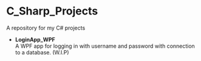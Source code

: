 # C_Sharp_Projects

A repository for my C# projects 

* **LoginApp_WPF**    
    A WPF app for logging in with username and password with connection to a database. (W.I.P)
